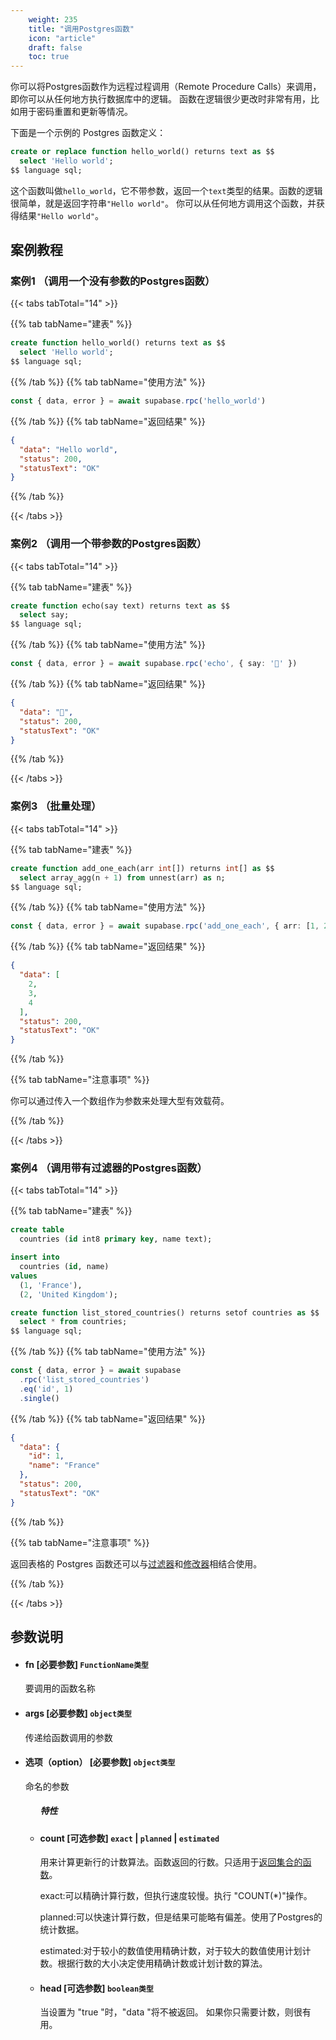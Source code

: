 ```yaml
---
    weight: 235
    title: "调用Postgres函数"
    icon: "article"
    draft: false
    toc: true
---
```



你可以将Postgres函数作为远程过程调用（Remote Procedure Calls）来调用，即你可以从任何地方执行数据库中的逻辑。
函数在逻辑很少更改时非常有用，比如用于密码重置和更新等情况。

下面是一个示例的 Postgres 函数定义：

```sql
create or replace function hello_world() returns text as $$
  select 'Hello world';
$$ language sql;
```

这个函数叫做`hello_world`，它不带参数，返回一个`text`类型的结果。函数的逻辑很简单，就是返回字符串`"Hello world"`。
你可以从任何地方调用这个函数，并获得结果`"Hello world"`。



## 案例教程

### 案例1  （调用一个没有参数的Postgres函数）

{{< tabs tabTotal="14" >}}
 
{{% tab tabName="建表" %}}



  ```sql
  create function hello_world() returns text as $$
    select 'Hello world';
  $$ language sql;
  ```



{{% /tab %}}
{{% tab tabName="使用方法" %}}



  ```ts
  const { data, error } = await supabase.rpc('hello_world')
  ```



{{% /tab %}}
{{% tab tabName="返回结果" %}}



  ```json
  {
    "data": "Hello world",
    "status": 200,
    "statusText": "OK"
  }
  ```



{{% /tab %}}

{{< /tabs >}}

### 案例2  （调用一个带参数的Postgres函数）

{{< tabs tabTotal="14" >}}
 
{{% tab tabName="建表" %}}



  ```sql
  create function echo(say text) returns text as $$
    select say;
  $$ language sql;
  ```



{{% /tab %}}
{{% tab tabName="使用方法" %}}



  ```ts
  const { data, error } = await supabase.rpc('echo', { say: '👋' })
  ```



{{% /tab %}}
{{% tab tabName="返回结果" %}}



  ```json
  {
    "data": "👋",
    "status": 200,
    "statusText": "OK"
  }
  ```



{{% /tab %}}

{{< /tabs >}}

### 案例3  （批量处理）

{{< tabs tabTotal="14" >}}
 
{{% tab tabName="建表" %}}



  ```sql
  create function add_one_each(arr int[]) returns int[] as $$
    select array_agg(n + 1) from unnest(arr) as n;
  $$ language sql;
  ```



{{% /tab %}}
{{% tab tabName="使用方法" %}}



  ```ts
  const { data, error } = await supabase.rpc('add_one_each', { arr: [1, 2, 3] })
  ```



{{% /tab %}}
{{% tab tabName="返回结果" %}}



  ```json
  {
    "data": [
      2,
      3,
      4
    ],
    "status": 200,
    "statusText": "OK"
  }
  ```



{{% /tab %}}

{{% tab tabName="注意事项" %}}



你可以通过传入一个数组作为参数来处理大型有效载荷。



{{% /tab %}}

{{< /tabs >}}

### 案例4  （调用带有过滤器的Postgres函数）

{{< tabs tabTotal="14" >}}
 
{{% tab tabName="建表" %}}



  ```sql
  create table
    countries (id int8 primary key, name text);

  insert into
    countries (id, name)
  values
    (1, 'France'),
    (2, 'United Kingdom');

  create function list_stored_countries() returns setof countries as $$
    select * from countries;
  $$ language sql;
  ```



{{% /tab %}}
{{% tab tabName="使用方法" %}}



  ```ts
  const { data, error } = await supabase
    .rpc('list_stored_countries')
    .eq('id', 1)
    .single()
  ```



{{% /tab %}}
{{% tab tabName="返回结果" %}}



  ```json
  {
    "data": {
      "id": 1,
      "name": "France"
    },
    "status": 200,
    "statusText": "OK"
  }
  ```



{{% /tab %}}


{{% tab tabName="注意事项" %}}



返回表格的 Postgres 函数还可以与[过滤器](/docs/app/SDKdocs/JavaScript/database/using-filters)和[修改器](/docs/app/SDKdocs/JavaScript/database/using-modifiers)相结合使用。



{{% /tab %}}

{{< /tabs >}}










## 参数说明


<ul className="method-list-group">
  
<li className="method-list-item">
  <h4 className="method-list-item-label">
    <span className="method-list-item-label-name">
      fn
    </span>
    <span className="method-list-item-label-badge required">
      [必要参数]
    </span>
    <span className="method-list-item-validation">
      <code>FunctionName类型</code>
    </span>
  </h4>
  <div class="method-list-item-description">

要调用的函数名称

  </div>
  
</li>


<li className="method-list-item">
  <h4 className="method-list-item-label">
    <span className="method-list-item-label-name">
      args
    </span>
    <span className="method-list-item-label-badge required">
      [必要参数]
    </span>
    <span className="method-list-item-validation">
      <code>object类型</code>
    </span>
  </h4>
  <div class="method-list-item-description">

传递给函数调用的参数

  </div>
  
</li>


<li className="method-list-item">
  <h4 className="method-list-item-label">
    <span className="method-list-item-label-name">
      选项（option）
    </span>
    <span className="method-list-item-label-badge required">
      [必要参数]
    </span>
    <span className="method-list-item-validation">
      <code>object类型</code>
    </span>
  </h4>
  <div class="method-list-item-description">

命名的参数

  </div>
  
<ul className="method-list-group">
  <h5 class="method-list-title method-list-title-isChild expanded">特性</h5>

<li className="method-list-item">
  <h4 className="method-list-item-label">
    <span className="method-list-item-label-name">
      count
    </span>
    <span className="method-list-item-label-badge false">
      [可选参数]
    </span>
    <span className="method-list-item-validation">
      <code>exact</code> | <code>planned</code> | <code>estimated</code>
    </span>
  </h4>
  <div class="method-list-item-description">

用来计算更新行的计数算法。函数返回的行数。只适用于[返回集合的函数](https://www.postgresql.org/docs/current/functions-srf.html)。


exact:可以精确计算行数，但执行速度较慢。执行 "COUNT(*)"操作。

planned:可以快速计算行数，但是结果可能略有偏差。使用了Postgres的统计数据。

estimated:对于较小的数值使用精确计数，对于较大的数值使用计划计数。根据行数的大小决定使用精确计数或计划计数的算法。



  </div>
  
</li>


<li className="method-list-item">
  <h4 className="method-list-item-label">
    <span className="method-list-item-label-name">
      head
    </span>
    <span className="method-list-item-label-badge false">
      [可选参数]
    </span>
    <span className="method-list-item-validation">
      <code>boolean类型</code>
    </span>
  </h4>
  <div class="method-list-item-description">

当设置为 "true "时，"data "将不被返回。
如果你只需要计数，则很有用。

  </div>
  
</li>

</ul>

</li>

</ul>














